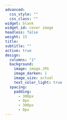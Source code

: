 ```yaml
---
advanced:
  css_style: ""
  css_class: ""
widget: blank
widget_id: cover image
headless: false
weight: 15
title: 
subtitle: ""
active: true
design:
  columns: "1"
  background:
    image: image.JPG
    image_darken: 1
    image_size: actual
    text_color_light: true
  spacing:
    padding:
      - 300px
      - 0px
      - 300px
      - 0px
---
```

